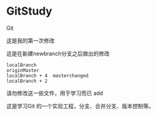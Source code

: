 # GitStudy
Git 

这是我的第一次修改


这是在新建newbranch分支之后做出的修改


	localBranch
	originMaster
	localBranch + 4  masterchanged
	localBranch + 2

请勿修改这一些文件，用于学习而已
add


这是学习Git 的一个实验工程，分支、合并分支、版本控制等。


